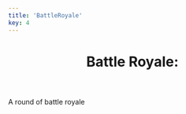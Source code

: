 ```yaml
---
title: 'BattleRoyale'
key: 4
---
```


<header>
	<h1>Battle Royale:</h1>
</header>
<p>A round of battle royale</p>
